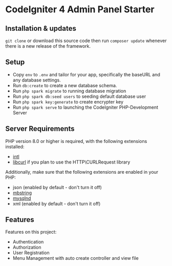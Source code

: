 # CodeIgniter 4 Admin Panel Starter

## Installation & updates

`git clone` or download this source code then run `composer update` whenever there is a new release of the framework.

## Setup

- Copy `env` to `.env` and tailor for your app, specifically the baseURL and any database settings.
- Run `db:create` to create a new database schema.
- Run `php spark migrate` to running database migration
- Run `php spark db:seed users` to seeding default database user
- Run `php spark key:generate` to create encrypter key
- Run `php spark serve` to launching the CodeIgniter PHP-Development Server

## Server Requirements

PHP version 8.0 or higher is required, with the following extensions installed:

- [intl](http://php.net/manual/en/intl.requirements.php)
- [libcurl](http://php.net/manual/en/curl.requirements.php) if you plan to use the HTTP\CURLRequest library

Additionally, make sure that the following extensions are enabled in your PHP:

- json (enabled by default - don't turn it off)
- [mbstring](http://php.net/manual/en/mbstring.installation.php)
- [mysqlnd](http://php.net/manual/en/mysqlnd.install.php)
- xml (enabled by default - don't turn it off)

## Features

Features on this project:

- Authentication
- Authorization
- User Registration
- Menu Management with auto create controller and view file

